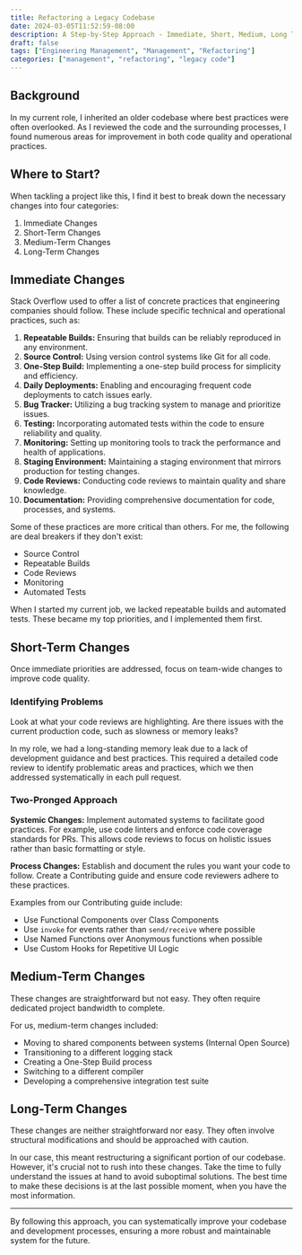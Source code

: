 ```yaml
---
title: Refactoring a Legacy Codebase
date: 2024-03-05T11:52:59-08:00
description: A Step-by-Step Approach - Immediate, Short, Medium, Long Term changes
draft: false
tags: ["Engineering Management", "Management", "Refactoring"]
categories: ["management", "refactoring", "legacy code"]
---
```


## Background

In my current role, I inherited an older codebase where best practices were often overlooked. As I reviewed the code and the surrounding processes, I found numerous areas for improvement in both code quality and operational practices.

## Where to Start?

When tackling a project like this, I find it best to break down the necessary changes into four categories:

1. Immediate Changes
2. Short-Term Changes
3. Medium-Term Changes
4. Long-Term Changes

## Immediate Changes

Stack Overflow used to offer a list of concrete practices that engineering companies should follow. These include specific technical and operational practices, such as:

1. **Repeatable Builds:** Ensuring that builds can be reliably reproduced in any environment.
2. **Source Control:** Using version control systems like Git for all code.
3. **One-Step Build:** Implementing a one-step build process for simplicity and efficiency.
4. **Daily Deployments:** Enabling and encouraging frequent code deployments to catch issues early.
5. **Bug Tracker:** Utilizing a bug tracking system to manage and prioritize issues.
6. **Testing:** Incorporating automated tests within the code to ensure reliability and quality.
7. **Monitoring:** Setting up monitoring tools to track the performance and health of applications.
8. **Staging Environment:** Maintaining a staging environment that mirrors production for testing changes.
9. **Code Reviews:** Conducting code reviews to maintain quality and share knowledge.
10. **Documentation:** Providing comprehensive documentation for code, processes, and systems.

Some of these practices are more critical than others. For me, the following are deal breakers if they don't exist:

- Source Control
- Repeatable Builds
- Code Reviews
- Monitoring
- Automated Tests

When I started my current job, we lacked repeatable builds and automated tests. These became my top priorities, and I implemented them first.

## Short-Term Changes

Once immediate priorities are addressed, focus on team-wide changes to improve code quality.

### Identifying Problems

Look at what your code reviews are highlighting. Are there issues with the current production code, such as slowness or memory leaks?

In my role, we had a long-standing memory leak due to a lack of development guidance and best practices. This required a detailed code review to identify problematic areas and practices, which we then addressed systematically in each pull request.

### Two-Pronged Approach

**Systemic Changes:** Implement automated systems to facilitate good practices. For example, use code linters and enforce code coverage standards for PRs. This allows code reviews to focus on holistic issues rather than basic formatting or style.

**Process Changes:** Establish and document the rules you want your code to follow. Create a Contributing guide and ensure code reviewers adhere to these practices.

Examples from our Contributing guide include:
- Use Functional Components over Class Components
- Use `invoke` for events rather than `send/receive` where possible
- Use Named Functions over Anonymous functions when possible
- Use Custom Hooks for Repetitive UI Logic

## Medium-Term Changes

These changes are straightforward but not easy. They often require dedicated project bandwidth to complete.

For us, medium-term changes included:
- Moving to shared components between systems (Internal Open Source)
- Transitioning to a different logging stack
- Creating a One-Step Build process
- Switching to a different compiler
- Developing a comprehensive integration test suite

## Long-Term Changes

These changes are neither straightforward nor easy. They often involve structural modifications and should be approached with caution.

In our case, this meant restructuring a significant portion of our codebase. However, it's crucial not to rush into these changes. Take the time to fully understand the issues at hand to avoid suboptimal solutions. The best time to make these decisions is at the last possible moment, when you have the most information.

---

By following this approach, you can systematically improve your codebase and development processes, ensuring a more robust and maintainable system for the future.
